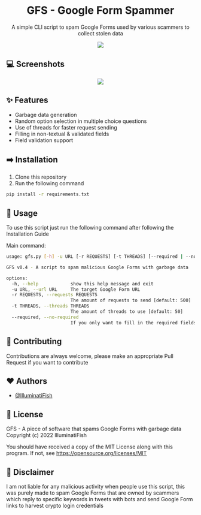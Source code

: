 <h1 align="center">GFS - Google Form Spammer</h1>
<p align="center">A simple CLI script to spam Google Forms used by various scammers to collect stolen data</p>


<p align="center">
  <a href="https://opensource.org/licenses/MIT"><img src="https://img.shields.io/badge/License-MIT-yellow.svg"></a>
</p>


## 💻 Screenshots

<p align="center">
  <a href="https://i.ibb.co/JrQwbqX/demo.png"><img src="https://i.ibb.co/JrQwbqX/demo.png"></a>
</p>


## ✨ Features

- Garbage data generation
- Random option selection in multiple choice questions
- Use of threads for faster request sending
- Filling in non-textual & validated fields
- Field validation support


## ➡️ Installation

1. Clone this repository
2. Run the following command

```bash
pip install -r requirements.txt  
```


## 🚩 Usage

To use this script just run the following command after following the Installation Guide

Main command:
```bash
usage: gfs.py [-h] -u URL [-r REQUESTS] [-t THREADS] [--required | --no-required]

GFS v0.4 - A script to spam malicious Google Forms with garbage data

options:
  -h, --help            show this help message and exit
  -u URL, --url URL     The target Google Form URL
  -r REQUESTS, --requests REQUESTS
                        The amount of requests to send [default: 500]
  -t THREADS, --threads THREADS
                        The amount of threads to use [default: 50]
  --required, --no-required
                        If you only want to fill in the required fields (default: False)

```

## 🎉 Contributing

Contributions are always welcome, please make an appropriate Pull Request if you want to contribute


## ❤️ Authors

- [@IlluminatiFish](https://www.github.com/illuminatifish)


## 📝 License

GFS - A piece of software that spams Google Forms with garbage data Copyright (c) 2022 IlluminatiFish

You should have received a copy of the MIT License along with this program. If not, see https://opensource.org/licenses/MIT


## 🏴 Disclaimer 

I am not liable for any malicious activity when people use this script, this was purely made to spam Google Forms that are owned by scammers which reply to specific keywords in tweets with bots and send Google Form links to harvest crypto login credentials

